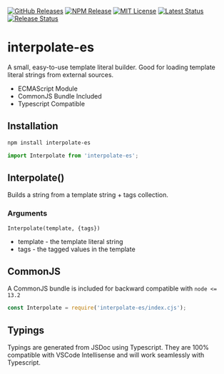 [![GitHub Releases](https://img.shields.io/github/release/vanillaes/interpolate-es.svg)](https://github.com/vanillaes/interpolate-es/releases)
[![NPM Release](https://img.shields.io/npm/v/interpolate-es.svg)](https://www.npmjs.com/package/interpolate-es)
[![MIT License](https://img.shields.io/badge/license-MIT-blue.svg)](https://raw.githubusercontent.com/vanillaes/interpolate-es/master/LICENSE)
[![Latest Status](https://github.com/vanillaes/interpolate-es/workflows/Latest/badge.svg)](https://github.com/vanillaes/interpolate-es/actions)
[![Release Status](https://github.com/vanillaes/interpolate-es/workflows/Release/badge.svg)](https://github.com/vanillaes/interpolate-es/actions)

# interpolate-es

A small, easy-to-use template literal builder. Good for loading template literal strings from external sources.

- ECMAScript Module
- CommonJS Bundle Included
- Typescript Compatible

## Installation

```sh
npm install interpolate-es
```

```javascript
import Interpolate from 'interpolate-es';
```

## Interpolate()

Builds a string from a template string + tags collection.

### Arguments

```Interpolate(template, {tags})```

- template - the template literal string
- tags - the tagged values in the template

## CommonJS

A CommonJS bundle is included for backward compatible with `node <= 13.2`

```javascript
const Interpolate = require('interpolate-es/index.cjs');
```

## Typings

Typings are generated from JSDoc using Typescript. They are 100% compatible with VSCode Intellisense and will work seamlessly with Typescript.